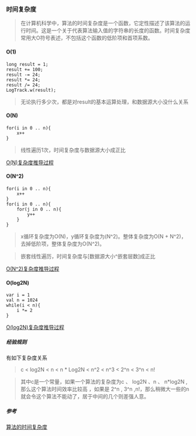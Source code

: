 ### 时间复杂度

>在计算机科学中，算法的时间复杂度是一个函数，它定性描述了该算法的运行时间。这是一个关于代表算法输入值的字符串的长度的函数。时间复杂度常用大O符号表述，不包括这个函数的低阶项和首项系数。

#### O(1)


    long result = 1;
    result += 100;
    result -= 24;
    result *= 24;
    result /= 24;
    LogTrack.w(result);

>无论执行多少次，都是对result的基本运算处理，和数据源大小没什么关系

#### O(N)

    for(i in 0 .. n){
        x++
    }

>线性遍历1次，时间复杂度与数据源大小成正比

[O(N)复杂度推导过程](../img/ac_002.png)


#### O(N^2)
    for(i in 0 .. n){
        x++
    }
    for(i in 0 .. n){
        for(j in 0 .. n){
            y++
        }
    }

>x循环复杂度为O(N)，y循环复杂度为(N^2)。整体复杂度为O(N + N^2)，去掉低阶项，整体复杂度为O(N^2)。

>嵌套线性遍历，时间复杂度与[数据源大小^嵌套层数]成正比

[O(N^2)复杂度推导过程](../img/ac_003.png)

#### O(log2N)
    var i = 1
    val n = 1024
    while(i < n){
        i *= 2
    }

[O(log2N)复杂度推导过程](../img/ac_004.png)


##### 经验规则

有如下复杂度关系

>c < log2N < n < n * Log2N < n^2 < n^3 < 2^n < 3^n < n!

>其中c是一个常量，如果一个算法的复杂度为c 、 log2N 、n 、 n*log2N ,那么这个算法时间效率比较高 ，如果是 2^n , 3^n ,n!，那么稍微大一些的n就会令这个算法不能动了，居于中间的几个则差强人意。

##### 参考
[算法的时间复杂度](http://www.cppblog.com/85940806/archive/2011/03/12/141672.html)